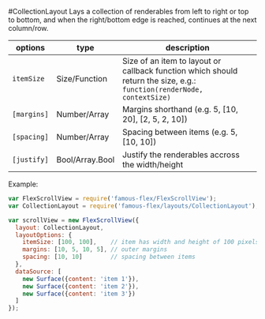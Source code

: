 <a name="module_CollectionLayout"></a>
#CollectionLayout
Lays a collection of renderables from left to right or top to bottom, and when the right/bottom edge is reached,
continues at the next column/row.

|options|type|description|
|---|---|---|
|`itemSize`|Size/Function|Size of an item to layout or callback function which should return the size, e.g.: `function(renderNode, contextSize)`|
|`[margins]`|Number/Array|Margins shorthand (e.g. 5, [10, 20], [2, 5, 2, 10])|
|`[spacing]`|Number/Array|Spacing between items (e.g. 5, [10, 10])|
|`[justify]`|Bool/Array.Bool|Justify the renderables accross the width/height|

Example:

```javascript
var FlexScrollView = require('famous-flex/FlexScrollView');
var CollectionLayout = require('famous-flex/layouts/CollectionLayout');

var scrollView = new FlexScrollView({
  layout: CollectionLayout,
  layoutOptions: {
    itemSize: [100, 100],    // item has width and height of 100 pixels
    margins: [10, 5, 10, 5], // outer margins
    spacing: [10, 10]        // spacing between items
  },
  dataSource: [
    new Surface({content: 'item 1'}),
    new Surface({content: 'item 2'}),
    new Surface({content: 'item 3'})
  ]
});
```


